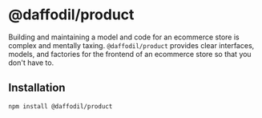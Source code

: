 # @daffodil/product

Building and maintaining a model and code for an ecommerce store is complex and mentally taxing. `@daffodil/product`
provides clear interfaces, models, and factories for the frontend of an ecommerce store so that you don't have to.


## Installation

```
npm install @daffodil/product
```
